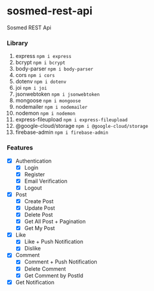 # sosmed-rest-api

Sosmed REST Api

### Library

1. express `npm i express`
2. bcrypt `npm i bcrypt`
3. body-parser `npm i body-parser`
4. cors `npm i cors`
5. dotenv `npm i dotenv`
6. joi `npm i joi`
7. jsonwebtoken `npm i jsonwebtoken`
8. mongoose `npm i mongoose`
9. nodemailer `npm i nodemailer`
10. nodemon `npm i nodemon`
11. express-fileupload `npm i express-fileupload`
12. @google-cloud/storage `npm i @google-cloud/storage`
13. firebase-admin `npm i firebase-admin`


### Features

- [x] Authentication
  - [x] Login
  - [x] Register
  - [x] Email Verification
  - [x] Logout
- [x] Post
  - [x] Create Post
  - [x] Update Post
  - [x] Delete Post
  - [x] Get All Post + Pagination
  - [x] Get My Post
- [x] Like
  - [x] Like + Push Notification
  - [x] Dislike
- [x] Comment
  - [x] Comment + Push Notification
  - [x] Delete Comment
  - [x] Get Comment by PostId
- [x] Get Notification
